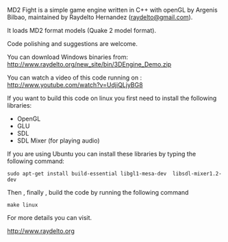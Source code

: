 MD2 Fight is a simple game engine written in C++ with openGL by Argenis Bilbao, maintained by Raydelto Hernandez (raydelto@gmail.com).

It loads MD2 format models (Quake 2 model format).

Code polishing and suggestions are welcome.

You can download Windows binaries from:
http://www.raydelto.org/new_site/bin/3DEngine_Demo.zip

You can watch a video of this code running on :
http://www.youtube.com/watch?v=UdjiQLjyBG8

If you want to build this code on linux you first need to install the following libraries:
* OpenGL
* GLU
* SDL
* SDL Mixer (for playing audio)

If you are using Ubuntu you can install these libraries by typing the following command:
```
sudo apt-get install build-essential libgl1-mesa-dev  libsdl-mixer1.2-dev

```

Then , finally , build the code by running the following command
```
make linux
```

For more details you can visit.

http://www.raydelto.org
